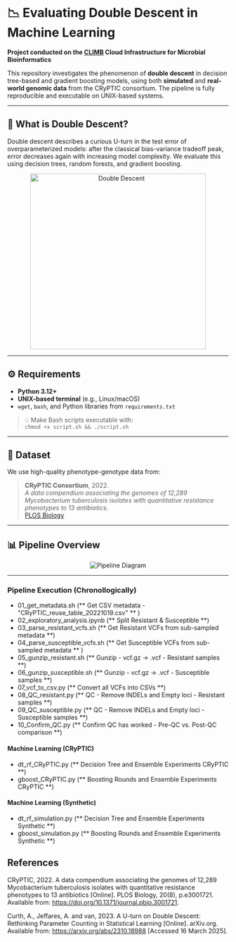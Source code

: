 # 📉 Evaluating Double Descent in Machine Learning

**Project conducted on the [CLIMB](https://www.climb.ac.uk/) Cloud Infrastructure for Microbial Bioinformatics**

This repository investigates the phenomenon of **double descent** in decision tree-based and gradient boosting models, using both **simulated** and **real-world genomic data** from the CRyPTIC consortium. The pipeline is fully reproducible and executable on UNIX-based systems.

---

## 🧠 What is Double Descent?

Double descent describes a curious U-turn in the test error of overparameterized models: after the classical bias-variance tradeoff peak, error decreases again with increasing model complexity. We evaluate this using decision trees, random forests, and gradient boosting.

<p align="center">
  <img width="400" alt="Double Descent" src="https://github.com/user-attachments/assets/72c0717a-0e50-4e0b-a1a4-0509d05c1dba" />
</p>

---

## ⚙️ Requirements

- **Python 3.12+**
- **UNIX-based terminal** (e.g., Linux/macOS)
- `wget`, `bash`, and Python libraries from `requirements.txt`

> 💡 Make Bash scripts executable with:  
> `chmod +x script.sh && ./script.sh`

---

## 🧬 Dataset

We use high-quality phenotype-genotype data from:

> **CRyPTIC Consortium**, 2022.  
> *A data compendium associating the genomes of 12,289 Mycobacterium tuberculosis isolates with quantitative resistance phenotypes to 13 antibiotics.*  
> [PLOS Biology](https://doi.org/10.1371/journal.pbio.3001721)

---

## 📊 Pipeline Overview

<p align="center">
  <img src="https://github.com/user-attachments/assets/d70a4fe1-68fa-4541-bceb-c507b3434616" alt="Pipeline Diagram"/>
</p>

---


### Pipeline Execution (Chronollogically)



- 01_get_metadata.sh (** Get CSV metadata - "CRyPTIC_reuse_table_20221019.csv" ** )
- 02_exploratory_analysis.ipynb (** Split Resistant & Susceptible **)
- 03_parse_resistant_vcfs.sh (** Get Resistant VCFs from sub-sampled metadata **)
- 04_parse_susceptible_vcfs.sh (** Get Susceptible VCFs from sub-sampled metadata ** )
- 05_gunzip_resistant.sh (** Gunzip - vcf.gz -> .vcf - Resistant samples **)
- 06_gunzip_susceptible.sh (** Gunzip - vcf.gz -> .vcf - Susceptible samples **)
- 07_vcf_to_csv.py (** Convert all VCFs into CSVs **)
- 08_QC_resistant.py (** QC - Remove INDELs and Empty loci - Resistant samples **)
- 09_QC_susceptible.py (** QC - Remove INDELs and Empty loci - Susceptible samples **)
- 10_Confirm_QC.py (** Confirm QC has worked - Pre-QC vs. Post-QC comparison **)
#### Machine Learning (CRyPTIC)
-  dt_rf_CRyPTIC.py (** Decision Tree and Ensemble Experiments CRyPTIC **)
-  gboost_CRyPTIC.py (** Boosting Rounds and Ensemble Experiments CRyPTIC **)
#### Machine Learning (Synthetic)
-  dt_rf_simulation.py (** Decision Tree and Ensemble Experiments Synthetic **)
-  gboost_simulation.py (** Boosting Rounds and Ensemble Experiments Synthetic **)

## References
CRyPTIC, 2022. A data compendium associating the genomes of 12,289 Mycobacterium tuberculosis isolates with quantitative resistance phenotypes to 13 antibiotics [Online]. PLOS Biology, 20(8), p.e3001721. Available from: https://doi.org/10.1371/journal.pbio.3001721.

Curth, A., Jeffares, A. and van, 2023. A U-turn on Double Descent: Rethinking Parameter Counting in Statistical Learning [Online]. arXiv.org. Available from: https://arxiv.org/abs/2310.18988 [Accessed 16 March 2025].
